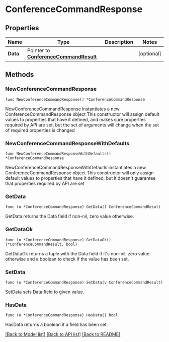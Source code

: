 # ConferenceCommandResponse

## Properties

Name | Type | Description | Notes
------------ | ------------- | ------------- | -------------
**Data** | Pointer to [**ConferenceCommandResult**](ConferenceCommandResult.md) |  | [optional] 

## Methods

### NewConferenceCommandResponse

`func NewConferenceCommandResponse() *ConferenceCommandResponse`

NewConferenceCommandResponse instantiates a new ConferenceCommandResponse object
This constructor will assign default values to properties that have it defined,
and makes sure properties required by API are set, but the set of arguments
will change when the set of required properties is changed

### NewConferenceCommandResponseWithDefaults

`func NewConferenceCommandResponseWithDefaults() *ConferenceCommandResponse`

NewConferenceCommandResponseWithDefaults instantiates a new ConferenceCommandResponse object
This constructor will only assign default values to properties that have it defined,
but it doesn't guarantee that properties required by API are set

### GetData

`func (o *ConferenceCommandResponse) GetData() ConferenceCommandResult`

GetData returns the Data field if non-nil, zero value otherwise.

### GetDataOk

`func (o *ConferenceCommandResponse) GetDataOk() (*ConferenceCommandResult, bool)`

GetDataOk returns a tuple with the Data field if it's non-nil, zero value otherwise
and a boolean to check if the value has been set.

### SetData

`func (o *ConferenceCommandResponse) SetData(v ConferenceCommandResult)`

SetData sets Data field to given value.

### HasData

`func (o *ConferenceCommandResponse) HasData() bool`

HasData returns a boolean if a field has been set.


[[Back to Model list]](../README.md#documentation-for-models) [[Back to API list]](../README.md#documentation-for-api-endpoints) [[Back to README]](../README.md)


